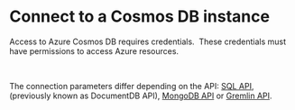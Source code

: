 # Connect to a Cosmos DB instance

Access to Azure Cosmos DB requires credentials.&nbsp; These credentials must have permissions to access Azure resources.

&nbsp;

The connection parameters differ depending on the API: [SQL API](<SQLAPI.md>), (previously known as DocumentDB API), [MongoDB API](<MongoDBAPI.md>) or [Gremlin API](<GremlinAPI.md>).

